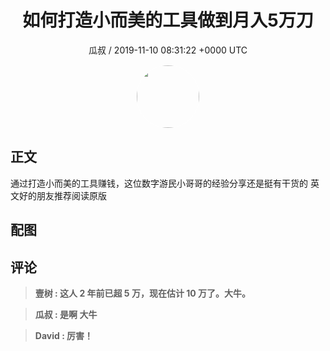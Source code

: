 <h1 align="center">如何打造小而美的工具做到月入5万刀</h1>
<p align="center">
    <a>瓜叔 / 2019-11-10 08:31:22 &#43;0000 UTC</a>
</p>

<div align="center">
    <img src="https://images.zsxq.com/FrzuX0d7nIgjA9JBwx9Bpiycg3F5?e=1590940799&amp;token=kIxbL07-8jAj8w1n4s9zv64FuZZNEATmlU_Vm6zD:fN1nGfPFW3hs4Xl6qz3Ok6E-fM0=" width="100" height="100" style="border:1px solid;border-radius:50%; color:#ffffff"/>
</div>

## 正文

<div>
  通过打造小而美的工具赚钱，这位数字游民小哥哥的经验分享还是挺有干货的 英文好的朋友推荐阅读原版


</div>

## 配图
<div class="image" align="center">

</div>

## 评论

<div align="left">
<div>

<blockquote >
<span> <strong>壹树 : 这人 2 年前已超 5 万，现在估计 10 万了。大牛。 </strong></span>
</blockquote>

<blockquote >
<span> <strong>瓜叔 : 是啊 大牛 </strong></span>
</blockquote>

<blockquote >
<span> <strong>David : 厉害！ </strong></span>
</blockquote>

</div>
</div>